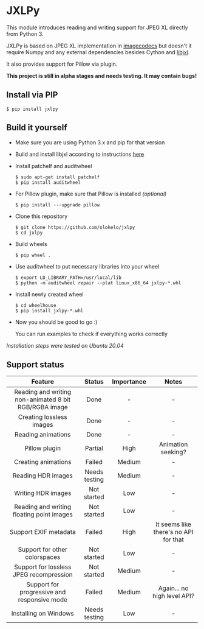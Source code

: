 # JXLPy

This module introduces reading and writing support for JPEG XL directly from Python 3.

JXLPy is based on JPEG XL implementation in [imagecodecs](https://github.com/cgohlke/imagecodecs) but doesn't it require Numpy and any external dependencies besides Cython and [libjxl](https://github.com/libjxl/libjxl).

It also provides support for Pillow via plugin.

**This project is still in alpha stages and needs testing. It may contain bugs!**

## Install via PIP

```shell
$ pip install jxlpy
```

## Build it yourself

* Make sure you are using Python 3.x and pip for that version

* Build and install libjxl according to instructions [here](https://github.com/libjxl/libjxl#building)

* Install patchelf and auditwheel

  ```shell
  $ sudo apt-get install patchelf
  $ pip install auditwheel
  ```

* For Pillow plugin, make sure that Pillow is installed *(optional)*

  ```shell
  $ pip install ---upgrade pillow
  ```

* Clone this repository

  ```shell
  $ git clone https://github.com/olokelo/jxlpy
  $ cd jxlpy
  ```

* Build wheels

  ```shell
  $ pip wheel .
  ```

* Use auditwheel to put necessary libraries into your wheel

  ```shell
  $ export LD_LIBRARY_PATH=/usr/local/lib
  $ python -m auditwheel repair --plat linux_x86_64 jxlpy-*.whl
  ```
* Install newly created wheel

  ```shell
  $ cd wheelhouse
  $ pip install jxlpy-*.whl
  ```

* Now you should be good to go :)

  You can run examples to check if everything works correctly

*Installation steps were tested on Ubuntu 20.04*

## Support status

|                        Feature                        |    Status     | Importance |                 Notes                 |
| :---------------------------------------------------: | :-----------: | :--------: | :-----------------------------------: |
| Reading and writing non-animated 8 bit RGB/RGBA image |     Done      |     -      |                   -                   |
|               Creating lossless images                |     Done      |     -      |                   -                   |
|                  Reading animations                   |     Done      |     -      |                   -                   |
|                     Pillow plugin                     |    Partial    |    High    |          Animation seeking?           |
|                  Creating animations                  |    Failed     |   Medium   |                   -                   |
|                  Reading HDR images                   | Needs testing |   Medium   |                   -                   |
|                  Writing HDR images                   |  Not started  |    Low     |                   -                   |
|       Reading and writing floating point images       |  Not started  |    Low     |                   -                   |
|                 Support EXIF metadata                 |    Failed     |    High    | It seems like there's no API for that |
|             Support for other colorspaces             |  Not started  |    Low     |                   -                   |
|        Support for lossless JPEG recompression        |  Not started  |   Medium   |                   -                   |
|      Support for progressive and responsive mode      |    Failed     |   Medium   |      Again... no high level API?      |
|                 Installing on Windows                 | Needs testing |    Low     |                   -                   |

